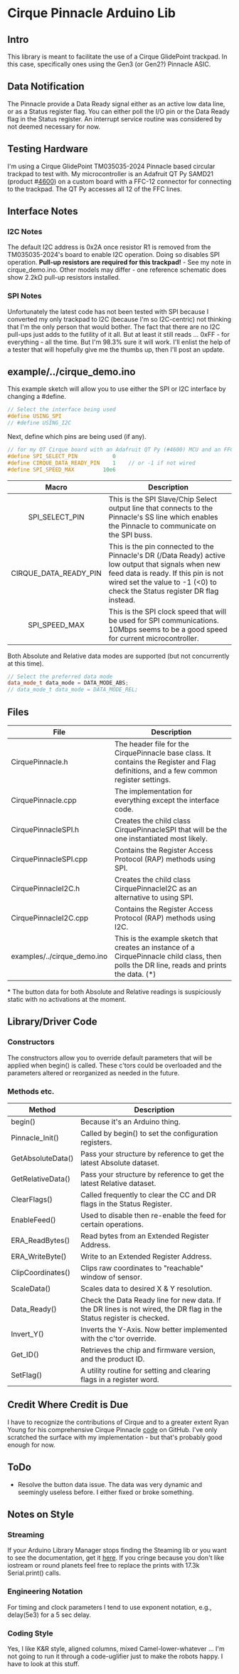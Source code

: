 # Cirque Pinnacle Arduino Lib

## Intro

This library is meant to facilitate the use of a Cirque GlidePoint trackpad. In this case, specifically ones using the Gen3 (or Gen2?) Pinnacle ASIC.

## Data Notification

The Pinnacle provide a Data Ready signal either as an active low data line, or as a Status register flag. You can either poll the I/O pin or the Data Ready flag in the Status register. An interrupt service routine was considered by not deemed necessary for now.

## Testing Hardware

I'm using a Cirque GlidePoint TM035035-2024 Pinnacle based circular trackpad to test with. My microcontroller is an Adafruit QT Py SAMD21 (product #[4600](https://www.adafruit.com/product/4600)) on a custom board with a FFC-12 connector for connecting to the trackpad. The QT Py accesses all 12 of the FFC lines.

## Interface Notes

### I2C Notes

The default I2C address is 0x2A once resistor R1 is removed from the TM035035-2024's board to enable I2C operation. Doing so disables SPI operation. **Pull-up resistors are required for this trackpad!** - See my note in cirque_demo.ino. Other models may differ - one reference schematic does show 2.2kΩ pull-up resistors installed.

### SPI Notes

Unfortunately the latest code has not been tested with SPI because I converted my only trackpad to I2C (because  I'm so I2C-centric) not thinking that I'm the only person that would bother. The fact that there are no I2C pull-ups just adds to the futility of it all. But at least it still reads ... 0xFF - for everything - all the time. But I'm 98.3% sure it will work. I'll enlist the help of a tester that will hopefully give me the thumbs up, then I'll post an update.

## example/../cirque_demo.ino

This example sketch will allow you to use either the SPI or I2C interface by changing a #define.

```c++
// Select the interface being used
#define USING_SPI
// #define USING_I2C
```

Next, define which pins are being used (if any).

```c++
// for my QT Cirque board with an Adafruit QT Py (#4600) MCU and an FFC-12 connector
#define SPI_SELECT_PIN           0
#define CIRQUE_DATA_READY_PIN    1    // or -1 if not wired
#define SPI_SPEED_MAX         10e6
```

|         Macro         | Description                                                  |
| :-------------------: | ------------------------------------------------------------ |
|    SPI_SELECT_PIN     | This is the SPI Slave/Chip Select output line that connects to the Pinnacle's SS line which enables the Pinnacle to communicate on the SPI buss. |
| CIRQUE_DATA_READY_PIN | This is the pin connected to the Pinnacle's DR (/Data Ready) active low output that signals when new feed data is ready. If this pin is not wired set the value to -1 (<0) to check the Status register DR flag instead. |
|     SPI_SPEED_MAX     | This is the SPI clock speed that will be used for SPI communications. 10Mbps seems to be a good speed for current microcontroller. |

Both Absolute and Relative data modes are supported (but not concurrently at this time).

```c++
// Select the preferred data mode
data_mode_t data_mode = DATA_MODE_ABS;
// data_mode_t data_mode = DATA_MODE_REL;
```

## Files

| File                        | Description                                                  |
| --------------------------- | ------------------------------------------------------------ |
| CirquePinnacle.h            | The header file for the CirquePinnacle base class. It contains the Register and Flag definitions, and a few common register settings. |
| CirquePinnacle.cpp          | The implementation for everything except the interface code. |
| CirquePinnacleSPI.h         | Creates the child class CirquePinnacleSPI that will be the one instantiated most likely. |
| CirquePinnacleSPI.cpp       | Contains the Register Access Protocol (RAP) methods using SPI. |
| CirquePinnacleI2C.h         | Creates the child class CirquePinnacleI2C as an alternative to using SPI. |
| CirquePinnacleI2C.cpp       | Contains the Register Access Protocol (RAP) methods using I2C. |
| examples/../cirque_demo.ino | This is the example sketch that creates an instance of a CirquePinnacle child class, then polls the DR line, reads and prints the data. (*) |

\* The button data for both Absolute and Relative readings is suspiciously static with no activations at the moment.

## Library/Driver Code

### Constructors

The constructors allow you to override default parameters that will be applied when begin() is called. These c'tors could be overloaded and the parameters altered or reorganized as needed in the future.

### Methods etc.

| Method            | Description                                                  |
| ----------------- | ------------------------------------------------------------ |
| begin()           | Because it's an Arduino thing.                               |
| Pinnacle_Init()   | Called by begin() to set the configuration registers.        |
| GetAbsoluteData() | Pass your structure by reference to get the latest Absolute dataset. |
| GetRelativeData() | Pass your structure by reference to get the latest Relative dataset. |
| ClearFlags()      | Called frequently to clear the CC and DR flags in the Status Register. |
| EnableFeed()      | Used to disable then re-enable the feed for certain operations. |
| ERA_ReadBytes()   | Read bytes from an Extended Register Address.                |
| ERA_WriteByte()   | Write to an Extended Register Address.                       |
| ClipCoordinates() | Clips raw coordinates to "reachable" window of sensor.       |
| ScaleData()       | Scales data to desired X & Y resolution.                     |
| Data_Ready()      | Check the Data Ready line for new data. If the DR lines is not wired, the DR flag in the Status register is checked. |
| Invert_Y()        | Inverts the Y-Axis. Now better implemented with the c'tor override. |
| Get_ID()          | Retrieves the chip and firmware version, and the product ID. |
| SetFlag()         | A utility routine for setting and clearing flags in a register word. |

## Credit Where Credit is Due

I have to recognize the contributions of Cirque and to a greater extent Ryan Young for his comprehensive Cirque Pinnacle [code](https://github.com/ryanayoung/projectSpigot) on GitHub. I've only scratched the surface with my implementation - but that's probably good enough for now.

## ToDo

* Resolve the button data issue. The data was very dynamic and seemingly useless before. I either fixed or broke something.

## Notes on Style

### Streaming

If your Arduino Library Manager stops finding the Steaming lib or you want to see the documentation, get it [here](https://github.com/janelia-arduino/Streaming). If you cringe because you don't like iostream or round planets feel free to replace the prints with 17.3k Serial.print() calls.

### Engineering Notation

For timing and clock parameters I tend to use exponent notation, e.g., delay(5e3) for a 5 sec delay.

### Coding Style

Yes, I like K&R style, aligned columns, mixed Camel-lower-whatever ...  I'm not going to run it through a code-uglifier just to make the robots happy. I have to look at this stuff.
